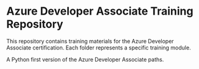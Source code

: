 # Azure Developer Associate Training Repository

This repository contains training materials for the Azure Developer Associate certification. Each folder represents a specific training module.

A Python first version of the Azure Developer Associate paths.
